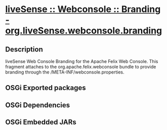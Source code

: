 # [liveSense :: Webconsole :: Branding - org.liveSense.webconsole.branding](http://github.com/liveSense/org.liveSense.webconsole.branding)

## Description
liveSense Web Console Branding for the Apache Felix Web Console. This fragment attaches to the org.apache.felix.webconsole bundle to provide branding through the /META-INF/webconsole.properties.

## OSGi Exported packages

## OSGi Dependencies

## OSGi Embedded JARs
